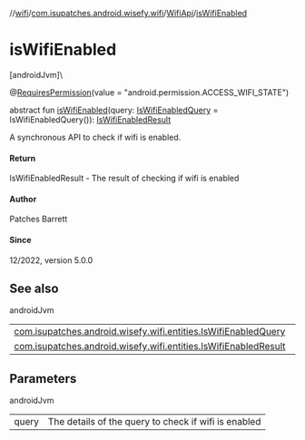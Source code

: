 //[wifi](../../../index.md)/[com.isupatches.android.wisefy.wifi](../index.md)/[WifiApi](index.md)/[isWifiEnabled](is-wifi-enabled.md)

# isWifiEnabled

[androidJvm]\

@[RequiresPermission](https://developer.android.com/reference/kotlin/androidx/annotation/RequiresPermission.html)(value = &quot;android.permission.ACCESS_WIFI_STATE&quot;)

abstract fun [isWifiEnabled](is-wifi-enabled.md)(query: [IsWifiEnabledQuery](../../com.isupatches.android.wisefy.wifi.entities/-is-wifi-enabled-query/index.md) = IsWifiEnabledQuery()): [IsWifiEnabledResult](../../com.isupatches.android.wisefy.wifi.entities/-is-wifi-enabled-result/index.md)

A synchronous API to check if wifi is enabled.

#### Return

IsWifiEnabledResult - The result of checking if wifi is enabled

#### Author

Patches Barrett

#### Since

12/2022, version 5.0.0

## See also

androidJvm

| | |
|---|---|
| [com.isupatches.android.wisefy.wifi.entities.IsWifiEnabledQuery](../../com.isupatches.android.wisefy.wifi.entities/-is-wifi-enabled-query/index.md) |  |
| [com.isupatches.android.wisefy.wifi.entities.IsWifiEnabledResult](../../com.isupatches.android.wisefy.wifi.entities/-is-wifi-enabled-result/index.md) |  |

## Parameters

androidJvm

| | |
|---|---|
| query | The details of the query to check if wifi is enabled |
